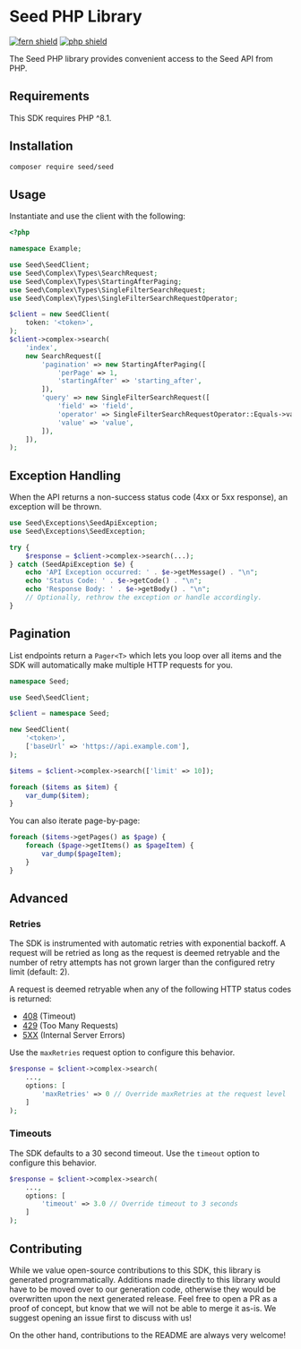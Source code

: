 # Seed PHP Library

[![fern shield](https://img.shields.io/badge/%F0%9F%8C%BF-Built%20with%20Fern-brightgreen)](https://buildwithfern.com?utm_source=github&utm_medium=github&utm_campaign=readme&utm_source=Seed%2FPHP)
[![php shield](https://img.shields.io/badge/php-packagist-pink)](https://packagist.org/packages/seed/seed)

The Seed PHP library provides convenient access to the Seed API from PHP.

## Requirements

This SDK requires PHP ^8.1.

## Installation

```sh
composer require seed/seed
```

## Usage

Instantiate and use the client with the following:

```php
<?php

namespace Example;

use Seed\SeedClient;
use Seed\Complex\Types\SearchRequest;
use Seed\Complex\Types\StartingAfterPaging;
use Seed\Complex\Types\SingleFilterSearchRequest;
use Seed\Complex\Types\SingleFilterSearchRequestOperator;

$client = new SeedClient(
    token: '<token>',
);
$client->complex->search(
    'index',
    new SearchRequest([
        'pagination' => new StartingAfterPaging([
            'perPage' => 1,
            'startingAfter' => 'starting_after',
        ]),
        'query' => new SingleFilterSearchRequest([
            'field' => 'field',
            'operator' => SingleFilterSearchRequestOperator::Equals->value,
            'value' => 'value',
        ]),
    ]),
);

```

## Exception Handling

When the API returns a non-success status code (4xx or 5xx response), an exception will be thrown.

```php
use Seed\Exceptions\SeedApiException;
use Seed\Exceptions\SeedException;

try {
    $response = $client->complex->search(...);
} catch (SeedApiException $e) {
    echo 'API Exception occurred: ' . $e->getMessage() . "\n";
    echo 'Status Code: ' . $e->getCode() . "\n";
    echo 'Response Body: ' . $e->getBody() . "\n";
    // Optionally, rethrow the exception or handle accordingly.
}
```

## Pagination

List endpoints return a `Pager<T>` which lets you loop over all items and the SDK will automatically make multiple HTTP requests for you.

```php
namespace Seed;

use Seed\SeedClient;

$client = namespace Seed;

new SeedClient(
    '<token>',
    ['baseUrl' => 'https://api.example.com'],
);

$items = $client->complex->search(['limit' => 10]);

foreach ($items as $item) {
    var_dump($item);
}
```
You can also iterate page-by-page:

```php
foreach ($items->getPages() as $page) {
    foreach ($page->getItems() as $pageItem) {
        var_dump($pageItem);
    }
}
```


## Advanced

### Retries

The SDK is instrumented with automatic retries with exponential backoff. A request will be retried as long
as the request is deemed retryable and the number of retry attempts has not grown larger than the configured
retry limit (default: 2).

A request is deemed retryable when any of the following HTTP status codes is returned:

- [408](https://developer.mozilla.org/en-US/docs/Web/HTTP/Status/408) (Timeout)
- [429](https://developer.mozilla.org/en-US/docs/Web/HTTP/Status/429) (Too Many Requests)
- [5XX](https://developer.mozilla.org/en-US/docs/Web/HTTP/Status/500) (Internal Server Errors)

Use the `maxRetries` request option to configure this behavior.

```php
$response = $client->complex->search(
    ...,
    options: [
        'maxRetries' => 0 // Override maxRetries at the request level
    ]
);
```

### Timeouts

The SDK defaults to a 30 second timeout. Use the `timeout` option to configure this behavior.

```php
$response = $client->complex->search(
    ...,
    options: [
        'timeout' => 3.0 // Override timeout to 3 seconds
    ]
);
```

## Contributing

While we value open-source contributions to this SDK, this library is generated programmatically.
Additions made directly to this library would have to be moved over to our generation code,
otherwise they would be overwritten upon the next generated release. Feel free to open a PR as
a proof of concept, but know that we will not be able to merge it as-is. We suggest opening
an issue first to discuss with us!

On the other hand, contributions to the README are always very welcome!
